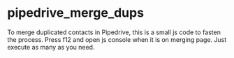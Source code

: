 # pipedrive_merge_dups
To merge duplicated contacts in Pipedrive, this is a small js code to fasten the process. Press f12 and open js console when it is on merging page. Just execute as many as you need.
